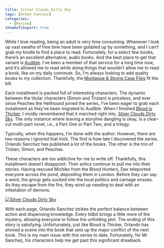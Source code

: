```yaml
---
title: Silver Clouds Dirty Sky
tags: [Urban Fantasy]
categories:
  - [Review]
showKofiSuport: true
---
```

While I love reading, being an adult is very time consuming. Whenever I look up vast swaths of free time have been gobbled up by something, and I can’t grab my kindle to find a place to read. Fortunately, for a select few books, there’s an excellent alternative, audio books. And the best place to get that variant is [Audible](https://www.audible.com). I’ve been a member of that service for a long time now, and it’s allowed me to read while doing things that wouldn’t allow me to read a book, like on my daily commute. So, I’m always looking to add quality books to my collection. Thankfully, the [Montague & Strong Case Files](https://www.audible.com/series/Montague-Strong-Case-Files-Series-Audiobooks/B07CCMN7ZW) fit the bill.<!-- more -->

Each installment is packed full of interesting characters. The dynamic between the titular characters (Simon and Tristan) is priceless, and ever since Peaches the Hellhound joined the series, I’ve been eager to grab each installment as they’ve been migrated to Audible. When I finished [Blood is Thicker](https://www.audible.com/pd/Blood-Is-Thicker-Audiobook/B08629JNZM), I vividly remembered that it marched right into, [Silver Clouds Dirty Sky](https://www.amazon.com/Silver-Clouds-Dirty-Sky-Detective/dp/B08BRZL95J). The only instance where leaving a storyline dangling is okay, is a clear-cut multi-part novel, i.e., a Part One or Part Two, and a trilogy. 

Typically, when this happens, I’m done with the author. However, there are two reasons I ignored that trick. The first is how late I discovered the series. Orlando Sanchez has published a lot of the books. The other is the trio of Tristan, Simon, and Peaches. 

These characters are too addictive for me to write off. Thankfully, this installment doesn’t disappoint. Their antics continue to pull me into their stories. Having rescued Michiko from the Blood Hunters, Dex teleported everyone across the pond, depositing them in London. Before they can say a word, the group gets sucked into the local politics and carnage ensues. As they escape from the fire, they wind up needing to deal with an infestation of demons.

<div class="center">

[![*Silver Clouds Dirty Sky*](https://m.media-amazon.com/images/I/51SI8WPxIOL.jpg "Silver Clouds Dirty Sky")](https://www.amazon.com/Silver-Clouds-Dirty-Sky-Detective/dp/B08BRZL95J)

</div>

With each page, Orlando Sanchez strikes the perfect balance between action and dispensing knowledge. Every tidbit brings a little more of the mystery, allowing everyone to follow the unfolding plot. The ending of this story is satisfying. Unfortunately, just like Blood is Thicker, Orlando has shoved a scene into the book that sets up the major conflict of the next book. This is my main issue with this series to date. Fortunately, for Mr Sanchez, his characters help me get past this significant drawback.